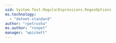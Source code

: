 ```yaml
---
uid: System.Text.RegularExpressions.RegexOptions
ms.technology: 
  - "dotnet-standard"
author: "rpetrusha"
ms.author: "ronpet"
manager: "wpickett"
---
```

